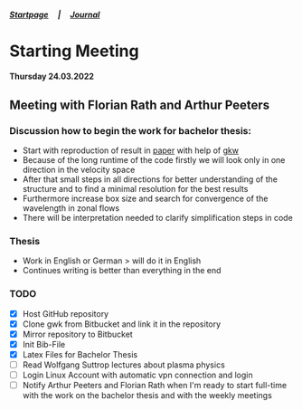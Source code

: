 ##### [Startpage](/README.md) &nbsp; &nbsp; | &nbsp; &nbsp; [Journal](/journal/JOURNAL.md)

# Starting Meeting
#### Thursday 24.03.2022

## Meeting with Florian Rath and Arthur Peeters

### Discussion how to begin the work for bachelor thesis:

* Start with reproduction of result in [paper](/bibliography/Peeters%2C%20Rath%2C%20Buchholz%20-%20Gradient-driven%20flux-tube%20simulations%20of%20ion%20temperature%20gradient%20turbulence%20close%20to%20the%20non-linear%20threshold%20(Paper%2C%202016).pdf) with help of [gkw](/gkw/)
* Because of the long runtime of the code firstly we will look only in one direction in the velocity space
* After that small steps in all directions for better understanding of the structure and to find a minimal resolution for the best results 
* Furthermore increase box size and search for convergence of the wavelength in zonal flows
* There will be interpretation needed to clarify simplification steps in code

### Thesis
* Work in English or German > will do it in English
* Continues writing is better than everything in the end

[comment]: <> (TODO: #1 @ManeLippert Todo 24.03.2022)
### TODO
- [x] Host GitHub repository
- [x] Clone gwk from Bitbucket and link it in the repository
- [x] Mirror repository to Bitbucket
- [x] Init Bib-File
- [x] Latex Files for Bachelor Thesis
- [ ] Read Wolfgang Suttrop lectures about plasma physics
- [ ] Login Linux Account with automatic vpn connection and login
- [ ] Notify Arthur Peeters and Florian Rath when I'm ready to start full-time with the work on the bachelor thesis and with the weekly meetings
